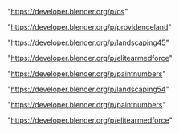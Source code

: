 "https://developer.blender.org/p/os"

"https://developer.blender.org/p/providenceland"

"https://developer.blender.org/p/landscaping45"

"https://developer.blender.org/p/elitearmedforce"

"https://developer.blender.org/p/paintnumbers"

 
"https://developer.blender.org/p/landscaping54"


"https://developer.blender.org/p/paintnumbers"


"https://developer.blender.org/p/elitearmedforce"


 
